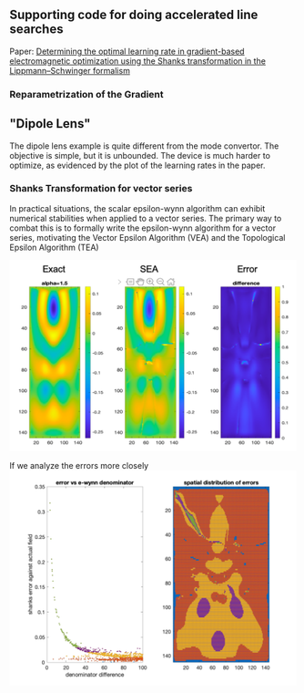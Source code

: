 ## Supporting code for doing accelerated line searches
Paper: [Determining the optimal learning rate in gradient-based electromagnetic optimization using the Shanks transformation in the Lippmann–Schwinger formalism](https://www.osapublishing.org/ol/abstract.cfm?uri=ol-45-3-595)

### Reparametrization of the Gradient

<!-- ## Mode Convertor
![Alt text](./img/iteration_demo.png?raw=true "Title")

![Alt text](./img/comparison_structure.png?raw=true "Title") -->


## "Dipole Lens"
The dipole lens example is quite different from the mode convertor. The objective is simple, but it is unbounded. The device is much harder to optimize, as evidenced by the plot of the learning rates in the paper.

### Shanks Transformation for vector series
In practical situations, the scalar epsilon-wynn algorithm can exhibit numerical stabilities when applied to a vector series. The primary way to combat this is to formally write the epsilon-wynn algorithm for a vector series, motivating the Vector Epsilon Algorithm (VEA) and the Topological Epsilon Algorithm (TEA)

![Alt text](./img/SEA_error.png?raw=true "Title")

If we analyze the errors more closely
![Alt text](./img/distribution_e-wynn.png?raw=true "Title")


